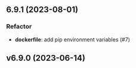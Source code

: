 ## 6.9.1 (2023-08-01)

### Refactor

- **dockerfile**: add pip environment variables (#7)

## v6.9.0 (2023-06-14)
